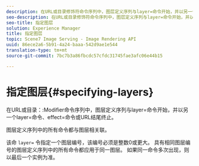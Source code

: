 ```yaml
---
description: 在URL或目录修饰符命令序列中，图层定义序列与layer=命令开始，并以另一个layer=命令、effect=命令或URL结尾终止。
seo-description: 在URL或目录修饰符命令序列中，图层定义序列与layer=命令开始，并以另一个layer=命令、effect=命令或URL结尾终止。
seo-title: 指定图层
solution: Experience Manager
title: 指定图层
topic: Scene7 Image Serving - Image Rendering API
uuid: 86ece2a6-5b91-4a24-baaa-542d9ae1e544
translation-type: tm+mt
source-git-commit: 7bc7b3a86fbcdc57cfdc31745fae3afc06e44b15

---
```



# 指定图层{#specifying-layers}

在URL或目录：:Modifier命令序列中，图层定义序列与layer=命令开始，并以另一个layer=命令、effect=命令或URL结尾终止。

图层定义序列中的所有命令都与图层相关联。

该命 `layer=` 令指定一个图层编号，该编号必须是整数0或更大。 具有相同图层编号的图层定义序列中的所有命令都应用于同一图层。 如果同一命令多次出现，则以最后一个实例为准。
